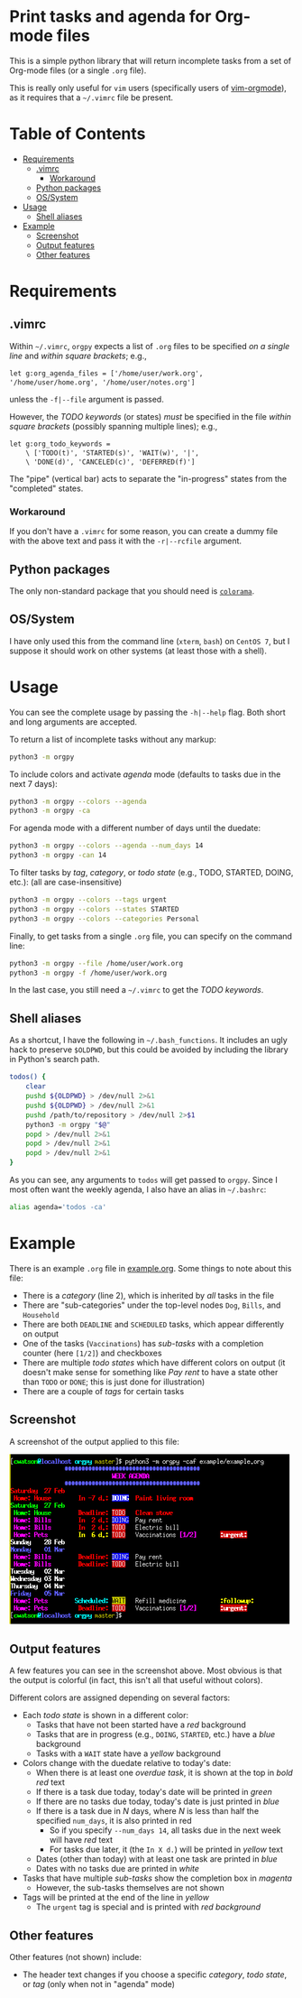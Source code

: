# Print tasks and agenda for Org-mode files

This is a simple python library that will return incomplete tasks from a set of Org-mode files (or a single `.org` file).

This is really only useful for `vim` users (specifically users of [vim-orgmode](https://github.com/jceb/vim-orgmode)),
as it requires that a `~/.vimrc` file be present.

# Table of Contents
<!-- vim-markdown-toc GFM -->

* [Requirements](#requirements)
    * [.vimrc](#vimrc)
        * [Workaround](#workaround)
    * [Python packages](#python-packages)
    * [OS/System](#ossystem)
* [Usage](#usage)
    * [Shell aliases](#shell-aliases)
* [Example](#example)
    * [Screenshot](#screenshot)
    * [Output features](#output-features)
    * [Other features](#other-features)

<!-- vim-markdown-toc -->

# Requirements
## .vimrc
Within `~/.vimrc`, `orgpy` expects a list of `.org` files to be specified *on a single line* and *within square brackets*; e.g.,
```
let g:org_agenda_files = ['/home/user/work.org', '/home/user/home.org', '/home/user/notes.org']
```
unless the `-f|--file` argument is passed.

However, the *TODO keywords* (or states) *must* be specified in the file *within square brackets* (possibly spanning multiple lines); e.g.,
```
let g:org_todo_keywords =
    \ ['TODO(t)', 'STARTED(s)', 'WAIT(w)', '|',
    \ 'DONE(d)', 'CANCELED(c)', 'DEFERRED(f)']
```
The "pipe" (vertical bar) acts to separate the "in-progress" states from the "completed" states.

### Workaround
If you don't have a `.vimrc` for some reason, you can create a dummy file with the above text and pass it with the `-r|--rcfile` argument.

## Python packages
The only non-standard package that you should need is [`colorama`](https://pypi.org/project/colorama/).

## OS/System
I have only used this from the command line (`xterm`, `bash`) on `CentOS 7`,
but I suppose it should work on other systems (at least those with a shell).


# Usage
You can see the complete usage by passing the `-h|--help` flag.
Both short and long arguments are accepted.

To return a list of incomplete tasks without any markup:
```bash
python3 -m orgpy
```

To include colors and activate *agenda* mode (defaults to tasks due in the next 7 days):
```bash
python3 -m orgpy --colors --agenda
python3 -m orgpy -ca
```

For agenda mode with a different number of days until the duedate:
```bash
python3 -m orgpy --colors --agenda --num_days 14
python3 -m orgpy -can 14
```

To filter tasks by *tag*, *category*, or *todo state* (e.g., TODO, STARTED, DOING, etc.): (all are case-insensitive)
```bash
python3 -m orgpy --colors --tags urgent
python3 -m orgpy --colors --states STARTED
python3 -m orgpy --colors --categories Personal
```

Finally, to get tasks from a single `.org` file, you can specify on the command line:
```bash
python3 -m orgpy --file /home/user/work.org
python3 -m orgpy -f /home/user/work.org
```
In the last case, you still need a `~/.vimrc` to get the *TODO keywords*.

## Shell aliases
As a shortcut, I have the following in `~/.bash_functions`.
It includes an ugly hack to preserve `$OLDPWD`, but this could be avoided by including the library in Python's search path.

```bash
todos() {
    clear
    pushd ${OLDPWD} > /dev/null 2>&1
    pushd ${OLDPWD} > /dev/null 2>&1
    pushd /path/to/repository > /dev/null 2>$1
    python3 -m orgpy "$@"
    popd > /dev/null 2>&1
    popd > /dev/null 2>&1
    popd > /dev/null 2>&1
}
```
As you can see, any arguments to `todos` will get passed to `orgpy`.
Since I most often want the weekly agenda, I also have an alias in `~/.bashrc`:
```bash
alias agenda='todos -ca'
```

# Example
There is an example `.org` file in [example.org](example/example.org).
Some things to note about this file:
* There is a *category* (line 2), which is inherited by *all* tasks in the file
* There are "sub-categories" under the top-level nodes `Dog`, `Bills`, and `Household`
* There are both `DEADLINE` and `SCHEDULED` tasks, which appear differently on output
* One of the tasks (`Vaccinations`) has *sub-tasks* with a completion counter (here `[1/2]`) and checkboxes
* There are multiple *todo states* which have different colors on output
    (it doesn't make sense for something like *Pay rent* to have a state other than `TODO` or `DONE`;
    this is just done for illustration)
* There are a couple of *tags* for certain tasks

## Screenshot
A screenshot of the output applied to this file:

![Screenshot](example/screenshot_all.png)

## Output features
A few features you can see in the screenshot above.
Most obvious is that the output is colorful (in fact, this isn't all that useful without colors).

Different colors are assigned depending on several factors:
* Each *todo state* is shown in a different color:
    * Tasks that have not been started have a *red* background
    * Tasks that are in progress (e.g., `DOING`, `STARTED`, etc.) have a *blue* background
    * Tasks with a `WAIT` state have a *yellow* background
* Colors change with the duedate relative to today's date:
    * When there is at least one *overdue task*, it is shown at the top in *bold red* text
    * If there is a task due today, today's date will be printed in *green*
    * If there are no tasks due today, today's date is just printed in *blue*
    * If there is a task due in *N* days, where *N* is less than half the specified `num_days`, it is also printed in red
        - So if you specify `--num_days 14`, all tasks due in the next week will have *red* text
        - For tasks due later, it (the `In X d.`) will be printed in *yellow* text
    * Dates (other than today) with at least one task are printed in *blue*
    * Dates with no tasks due are printed in *white*
* Tasks that have multiple *sub-tasks* show the completion box in *magenta*
    * However, the sub-tasks themselves are not shown
* Tags will be printed at the end of the line in *yellow*
    * The `urgent` tag is special and is printed with *red background*

## Other features
Other features (not shown) include:
* The header text changes if you choose a specific *category*, *todo state*, or *tag* (only when not in "agenda" mode)
